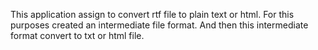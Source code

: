 This application assign to convert rtf file to plain text or html. For this purposes created an intermediate file format. And then this intermediate format convert to txt or html file.

